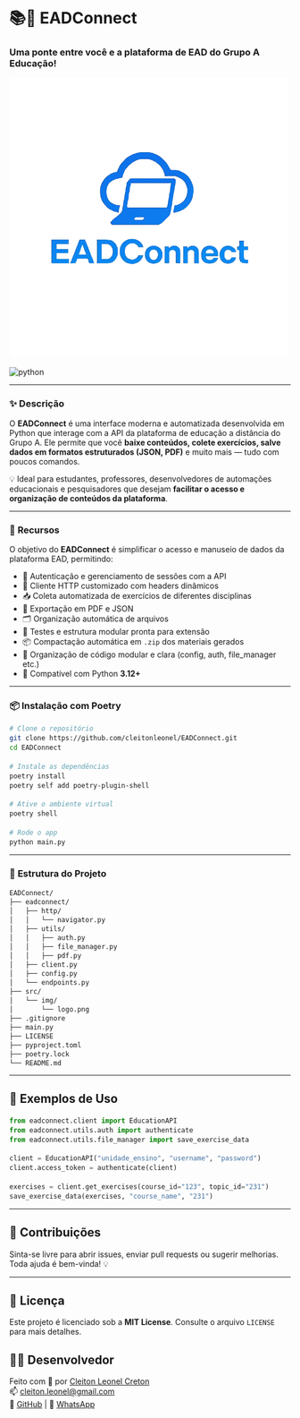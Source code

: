 #  📚🔗 **EADConnect**  
### Uma ponte entre você e a plataforma de EAD do Grupo A Educação!

![EADConnect](src/img/EADConnect.png)

<a target="_blank">
    <img src="https://img.shields.io/badge/python-3.12%20%7C%203.13-green" alt="python" width="250">
</a>

---

### ✨ **Descrição**

O **EADConnect** é uma interface moderna e automatizada desenvolvida em Python que interage com a API da plataforma de educação a distância do Grupo A. Ele permite que você **baixe conteúdos, colete exercícios, salve dados em formatos estruturados (JSON, PDF)** e muito mais — tudo com poucos comandos.

💡 Ideal para estudantes, professores, desenvolvedores de automações educacionais e pesquisadores que desejam **facilitar o acesso e organização de conteúdos da plataforma**.

---

### 🚀 **Recursos**

O objetivo do **EADConnect** é simplificar o acesso e manuseio de dados da plataforma EAD, permitindo:

- 🔐 Autenticação e gerenciamento de sessões com a API
- 🧠 Cliente HTTP customizado com headers dinâmicos
- 📥 Coleta automatizada de exercícios de diferentes disciplinas
- 📄 Exportação em PDF e JSON
- 🗂️ Organização automática de arquivos
- 🧪 Testes e estrutura modular pronta para extensão
- 📦 Compactação automática em `.zip` dos materiais gerados
- 🧠 Organização de código modular e clara (config, auth, file_manager etc.)
- 🐍 Compatível com Python **3.12+**

---

### 📦 **Instalação com Poetry**

```bash
# Clone o repositório
git clone https://github.com/cleitonleonel/EADConnect.git
cd EADConnect

# Instale as dependências
poetry install
poetry self add poetry-plugin-shell

# Ative o ambiente virtual
poetry shell

# Rode o app
python main.py
```

---

### 🧭 **Estrutura do Projeto**

```
EADConnect/
├── eadconnect/
│   ├── http/
│   │   └── navigator.py
│   ├── utils/
│   │   ├── auth.py
│   │   ├── file_manager.py
│   │   ├── pdf.py
│   ├── client.py
│   ├── config.py
│   └── endpoints.py
├── src/
│   └── img/
│       └── logo.png
├── .gitignore
├── main.py
├── LICENSE
├── pyproject.toml
├── poetry.lock
└── README.md
```

---

## 🧪 Exemplos de Uso

```python
from eadconnect.client import EducationAPI
from eadconnect.utils.auth import authenticate
from eadconnect.utils.file_manager import save_exercise_data

client = EducationAPI("unidade_ensino", "username", "password")
client.access_token = authenticate(client)

exercises = client.get_exercises(course_id="123", topic_id="231")
save_exercise_data(exercises, "course_name", "231")
```

---

## 🤝 Contribuições

Sinta-se livre para abrir issues, enviar pull requests ou sugerir melhorias.  
Toda ajuda é bem-vinda! 💡

---

## 📝 Licença

Este projeto é licenciado sob a **MIT License**. Consulte o arquivo `LICENSE` para mais detalhes.

## 🧑‍💻 Desenvolvedor

Feito com 💙 por [Cleiton Leonel Creton](https://www.linkedin.com/in/cleiton-leonel-creton-331138167/)  
📫 cleiton.leonel@gmail.com  
🐙 [GitHub](https://github.com/cleitonleonel) | 📱 [WhatsApp](https://wa.me/5527995772291?text=Ol%C3%A1%2C+vim+pelo+seu+projeto+EADConnect+e+gostaria+de+falar+com+voc%C3%AA!)

